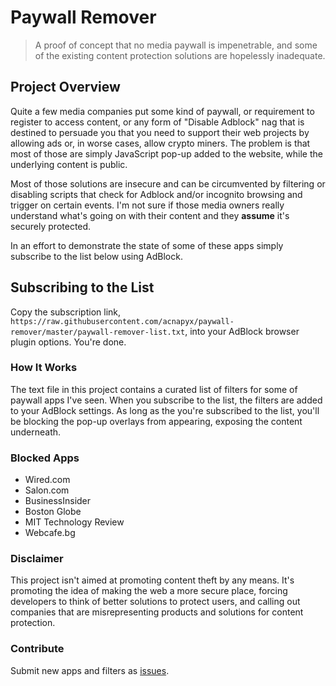 Paywall Remover
=======
> A proof of concept that no media paywall is impenetrable, and some of the existing content protection solutions are hopelessly inadequate.



## Project Overview
Quite a few media companies put some kind of paywall, or requirement to register to access content, or any form of "Disable Adblock" nag that is destined to persuade you that you need to support their web projects by allowing ads or, in worse cases, allow crypto miners. The problem is that most of those are simply JavaScript pop-up added to the website, while the underlying content is public. 

Most of those solutions are insecure and can be circumvented by filtering or disabling scripts that check for Adblock and/or incognito browsing and trigger on certain events. I'm not sure if those media owners really understand what's going on with their content and they **assume** it's securely protected.

In an effort to demonstrate the state of some of these apps simply subscribe to the list below using AdBlock.



## Subscribing to the List
Copy the subscription link, `https://raw.githubusercontent.com/acnapyx/paywall-remover/master/paywall-remover-list.txt`, into your AdBlock browser plugin options. You're done.


### How It Works
The text file in this project contains a curated list of filters for some of paywall apps I've seen. When you subscribe to the list, the filters are added to your AdBlock settings. As long as the you're subscribed to the list, you'll be blocking the pop-up overlays from appearing, exposing the content underneath.


### Blocked Apps
* Wired.com
* Salon.com
* BusinessInsider
* Boston Globe
* MIT Technology Review
* Webcafe.bg


### Disclaimer
This project isn't aimed at promoting content theft by any means. It's promoting the idea of making the web a more secure place, forcing developers to think of better solutions to protect users, and calling out companies that are misrepresenting products and solutions for content protection.

### Contribute
Submit new apps and filters as [issues](/issues).
